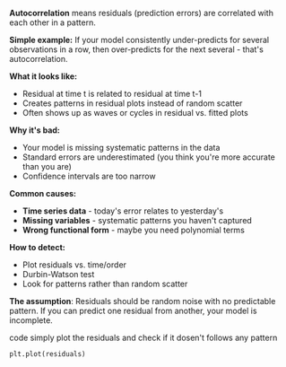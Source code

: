 **Autocorrelation** means residuals (prediction errors) are correlated with each other in a pattern.

**Simple example:** If your model consistently under-predicts for several observations in a row, then over-predicts for the next several - that's autocorrelation.

**What it looks like:**

- Residual at time t is related to residual at time t-1
- Creates patterns in residual plots instead of random scatter
- Often shows up as waves or cycles in residual vs. fitted plots

**Why it's bad:**

- Your model is missing systematic patterns in the data
- Standard errors are underestimated (you think you're more accurate than you are)
- Confidence intervals are too narrow

**Common causes:**

- **Time series data** - today's error relates to yesterday's
- **Missing variables** - systematic patterns you haven't captured
- **Wrong functional form** - maybe you need polynomial terms

**How to detect:**

- Plot residuals vs. time/order
- Durbin-Watson test
- Look for patterns rather than random scatter

**The assumption**: Residuals should be random noise with no predictable pattern. If you can predict one residual from another, your model is incomplete.

code
simply plot the residuals and check if it dosen't follows any pattern
```
plt.plot(residuals)
```